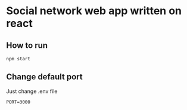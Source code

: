 # Social network web app written on react

## How to run
    npm start

## Change default port
  Just change .env file
  
    PORT=3000
  

